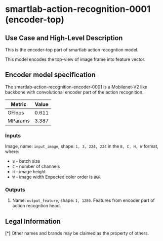 # smartlab-action-recognition-0001 (encoder-top)

## Use Case and High-Level Description

This is the encoder-top part of smartlab action recogntion model.

This model encodes the top-view of image frame into feature vector.

## Encoder model specification

The smartlab-action-recognition-encoder-0001 is a Mobilenet-V2 like backbone with convolutional encoder part of the action recognition.

| Metric  | Value |
| ------- | ----- |
| GFlops  | 0.611 |
| MParams | 3.387 |

### Inputs

Image, name: `input_image`, shape: `1, 3, 224, 224` in the `B, C, H, W` format, where:

- `B` - batch size
- `C` - number of channels
- `H` - image height
- `W` - image width
Expected color order is `BGR`

### Outputs

1. Name: `output_feature`, shape: `1, 1280`. Features from encoder part of action recogntion head.

## Legal Information

[*] Other names and brands may be claimed as the property of others.